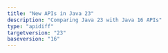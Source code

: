 ```yaml
---
title: "New APIs in Java 23"
description: "Comparing Java 23 with Java 16 APIs"
type: "apidiff"
targetversion: "23"
baseversion: "16"
---
```

